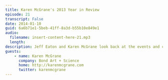 ```yaml
---
title: Karen McGrane's 2013 Year in Review
episode: 21
transcript: False
date: 2014-01-10
guid: 6a6b71e1-5beb-41ff-8a3d-b55b10e849e1
audio: 
  filename: insert-content-here-21.mp3
  length: 
description: Jeff Eaton and Karen McGrane look back at the events and content strategy trends of 2013, and make their predictions for the coming year. Along the way, they discuss the challenge of content marketing overload, the future of WYSIWYG editors, the evolution of content migration tools, and more.
guests:
    - name: Karen McGrane
      company: Bond Art + Science
      home: http://karenmcgrane.com
      twitter: karenmcgrane
---
```

